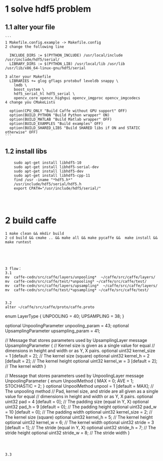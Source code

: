 # 1 solve hdf5 problem
  ## 1.1 alter your file
    ```
    1 Makefile.config.example -> Makefile.config
    2 change the following line
      
      INCLUDE_DIRS := $(PYTHON_INCLUDE) /usr/local/include /usr/include/hdf5/serial/
      LIBRARY_DIRS := $(PYTHON_LIB) /usr/local/lib /usr/lib /usr/lib/x86_64-linux-gnu/hdf5/serial
      
    3 alter your Makefile
      LIBRARIES += glog gflags protobuf leveldb snappy \
        lmdb \
        boost_system \
        hdf5_serial_hl hdf5_serial \
        opencv_core opencv_highgui opencv_imgproc opencv_imgcodecs
    4 change you CMakeLists
      
      option(CPU_ONLY "Build Caffe without GPU support" OFF)
      option(BUILD_PYTHON "Build Python wrapper" ON)
      option(BUILD_MATLAB "Build Matlab wrapper" OFF)
      option(BUILD_EXAMPLES "Build examples" OFF)
      option(BUILD_SHARED_LIBS "Build SHARED libs if ON and STATIC otherwise" OFF)
    ```
    
  ## 1.2 install libs
  ```
      sudo apt-get install libhdf5-10
      sudo apt-get install libhdf5-serial-dev
      sudo apt-get install libhdf5-dev
      sudo apt-get install libhdf5-cpp-11
      find /usr -iname "*hdf5.h*"
      /usr/include/hdf5/serial/hdf5.h
      export CPATH="/usr/include/hdf5/serial/"
      

   

  ```
  
# 2 build caffe
  ```
  1 make clean && mkdir build
  2 cd build && cmake .. && make all && make pycaffe &&  make install && make runtest
  
  
  
  
  
3 flow：
3.1
mv  caffe-cedn/src/caffe/layers/unpooling*  ~/caffe/src/caffe/layers/
mv  caffe-cedn/src/caffe/test/*unpooling* ~/caffe/src/caffe/test/
mv  caffe-cedn/src/caffe/layers/upsampling*  ~/caffe/src/caffe/layers/
mv  caffe-cedn/src/caffe/test/*upsampling* ~/caffe/src/caffe/test/


3.2 
alter ~/caffe/src/caffe/proto/caffe.proto

```
enum LayerType {
  UNPOOLING = 40;
  UPSAMPLING = 38;
}

optional UnpoolingParameter unpooling_param = 43;
optional UpsamplingParameter upsampling_param = 41;


// Message that stores parameters used by UpsamplingLayer
message UpsamplingParameter {
  // Kernel size is given as a single value for equal
  // dimensions in height and width or as Y, X pairs.
  optional uint32 kernel_size = 1 [default = 2]; // The kernel size (square)
  optional uint32 kernel_h = 2 [default = 2]; // The kernel height
  optional uint32 kernel_w = 3 [default = 2]; // The kernel width
}



// Message that stores parameters used by UnpoolingLayer
message UnpoolingParameter {
  enum UnpoolMethod {
    MAX = 0;
    AVE = 1;
    STOCHASTIC = 2;
  }
  optional UnpoolMethod unpool = 1 [default = MAX]; // The unpooling method
  // Pad, kernel size, and stride are all given as a single value for equal
  // dimensions in height and width or as Y, X pairs.
  optional uint32 pad = 4 [default = 0]; // The padding size (equal in Y, X)
  optional uint32 pad_h = 9 [default = 0]; // The padding height
  optional uint32 pad_w = 10 [default = 0]; // The padding width
  optional uint32 kernel_size = 2; // The kernel size (square)
  optional uint32 kernel_h = 5; // The kernel height
  optional uint32 kernel_w = 6; // The kernel width
  optional uint32 stride = 3 [default = 1]; // The stride (equal in Y, X)
  optional uint32 stride_h = 7; // The stride height
  optional uint32 stride_w = 8; // The stride width
}


```



3.3 

  
  
  
  
  
  
  
  
  
  
  
  
  
  
  
  
  
  
  
  
  
  
  
  
  ```
